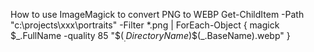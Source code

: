 How to use ImageMagick to convert PNG to WEBP
Get-ChildItem -Path "c:\projects\xxx\portraits" -Filter *.png | ForEach-Object { magick $_.FullName -quality 85 "$($_.DirectoryName)\$($_.BaseName).webp" }